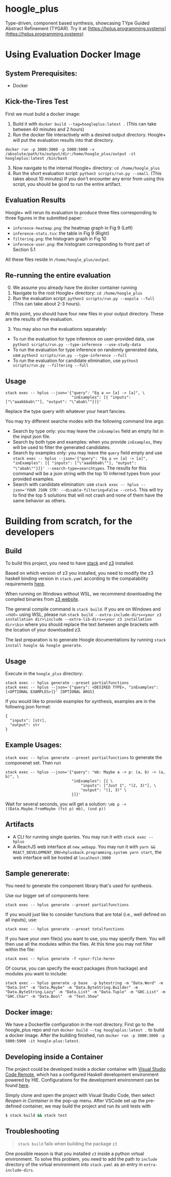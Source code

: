# hoogle_plus
Type-driven, component based synthesis, showcasing TYpe Guided Abstract Refinement (TYGAR).
Try it at [https://hplus.programming.systems](https://hplus.programming.systems)

# Using Evaluation Docker Image
## System Prerequisites:
- Docker

## Kick-the-Tires Test
First we must build a docker image:
1. Build it with `docker build --tag=hoogleplus:latest .` (This can take between 40 minutes and 2 hours)
2. Run the docker file interactively with a desired output directory.
Hoogle+ will put the evaluation results into that directory.
```
docker run -p 3000:3000 -p 5000:5000 -v /absolute/path/to/output/dir:/home/hoogle_plus/output -it hoogleplus:latest /bin/bash
```
3. Now navigate to the internal Hoogle+ directory: `cd /home/hoogle_plus`
4. Run the short evaluation script: `python3 scripts/run.py --small`. (This takes about 10 minutes)
If you don't encounter any error from using this script, you should be good to run the entire artifact.

## Evaluation Results
Hoogle+ will rerun its evaluation to produce three files corresponding to three
figures in the submitted paper:
- `inference-heatmap.png`: the heatmap graph in Fig 9 (Left)
- `inference-stats.tsv`: the table in Fig 9 (Right)
- `filtering.png`: the histogram graph in Fig 10
- `inference-user.png`: the histogram corresponding to front part of Section 5.1

All these files reside in `/home/hoogle_plus/output`.

## Re-running the entire evaluation
0. We assume you already have the docker container running
1. Navigate to the root Hoogle+ directory: `cd /home/hoogle_plus`
2. Run the evaluation script: `python3 scripts/run.py --oopsla --full` (This can take about 2-3 hours).

At this point, you should have four new files in your output directory. 
These are the results of the evaluation.

3. You may also run the evaluations separately:
- To run the evaluation for type inference on user-provided data, use `python3 scripts/run.py --type-inference --use-study-data`
- To run the evaluation for type inference on randomly generated data, use `python3 scripts/run.py --type-inference --full`
- To run the evaluation for candidate elimination, use `python3 scripts/run.py --filtering --full`

## Usage
```
stack exec -- hplus --json='{"query": "Eq a => [a] -> [a]", \
                             "inExamples": [{ "inputs": ["\"aaabbbab\""], "output": "\"abab\""}]}'
```
Replace the type query with whatever your heart fancies.

You may try different searche modes with the following command line args:
- Search by type only: you may leave the `inExamples` field an empty list in the input json file.
- Search by both type and examples: when you provide `inExamples`, they will be used to filter the generated candidates.
- Search by examples only: you may leave the `query` field empty and use `stack exec -- hplus --json='{"query": "Eq a => [a] -> [a]", "inExamples": [{ "inputs": ["\"aaabbbab\""], "output": "\"abab\""}]}' --search-type=searchtypes`. The results for this command will be a json string with the top 10 inferred types from your provided examples.
- Search with candidate elimination: use `stack exec -- hplus --json='YOUR JSON STR' --disable-filtering=False --cnt=5`. This will try to find the top 5 solutions that will not crash and none of them have the same behavior as others.

# Building from scratch, for the developers

## Build

<!-- ### prerequisites -->
<!-- 
```
sudo apt install -y libgirepository1.0-dev libglib2.0-dev
``` -->

To build this project, you need to have [stack](https://docs.haskellstack.org/en/stable/README/) and [z3](https://github.com/Z3Prover/) installed.

Based on which version of z3 you installed, you need to modify the z3 haskell binding version in `stack.yaml` according to the compatability requirements [here](https://github.com/IagoAbal/haskell-z3).

When running on Windows without WSL, we recommend downloading the compiled binaries from [z3 website](https://github.com/Z3Prover/z3/releases/).

The general compile command is `stack build`.
If you are on Windows and ~not~ using WSL, please run `stack build --extra-include-dirs=<your z3 installation dir>\include --extra-lib-dirs=<your z3 installation dir>\bin`
where you should replace the text between angle brackets with the location of your downloaded z3.

The last preparation is to generate Hoogle documentations by running `stack install hoogle && hoogle generate`.

## Usage
Execute in the `hoogle_plus` directory:
```
stack exec -- hplus generate --preset partialfunctions
stack exec -- hplus --json='{"query": <DESIRED TYPE>, "inExamples": [<OPTIONAL EXAMPLES>]}' [OPTIONAL ARGS]
```

If you would like to provide examples for synthesis, examples are in the
following json format:
```
{
  "inputs": [str],
  "output": str
}
```

## Example Usages:
`stack exec -- hplus generate --preset partialfunctions` to generate the componenet set.
Then run
```
stack exec -- hplus --json='{"query": "mb: Maybe a -> p: (a, b) -> (a, b)", \
                             "inExamples": [{ \
                                 "inputs": ["Just 1", "(2, 3)"], \
                                 "output": "(1, 3)" \
                             }]}'
```
Wait for several seconds, you will get a solution:
`\mb p -> ((Data.Maybe.fromMaybe (fst p) mb), (snd p))`


## Artifacts
- A CLI for running single queries. You may run it with `stack exec -- hplus`
- A ReachJS web interface at `new_webapp`. You may run it with `yarn && REACT_DEVELOPMENT_ENV=hplusback.programming.system yarn start`,
the web interface will be hosted at `localhost:3000`

## Sample genererate:
You need to generate the component library that's used for synthesis.

Use our bigger set of components here:
```
stack exec -- hplus generate --preset partialfunctions
```

If you would just like to consider functions that are total (i.e., well defined
on all inputs), use:
```
stack exec -- hplus generate --preset totalfunctions
```


If you have your own file(s) you want to use, you may specify them.
You will then use all the modules within the files. At this time you may not filter within the file:
```
stack exec -- hplus generate -f <your-file-here>
```

Of course, you can specify the exact packages (from hackage) and modules you want to include:
```
stack exec -- hplus generate -p base  -p bytestring -m "Data.Word" -m "Data.Int" -m "Data.Maybe" -m "Data.ByteString.Builder" -m "Data.ByteString.Lazy" -m "Data.List" -m "Data.Tuple" -m "GHC.List" -m "GHC.Char" -m "Data.Bool"  -m "Text.Show"
```

## Docker image:
We have a Dockerfile configuration in the root directory.
First go to the hoogle_plus repo and run `docker build --tag hoogleplus:latest .` to build a docker image.
After the building finished, run `docker run -p 3000:3000 -p 5000:5000 -it hoogle-plus:latest`.

## Developing inside a Container

The project could be developed inside a docker container with [Visual Studio Code Remote][vscode-remote],
which has a configured Haskell development environment powered by HIE.
Configurations for the development environment can be found [here](/.devcontainer).

Simply clone and open the project with Visual Studio Code, then select _Reopen in Container_ in the pop-up menu.
After VSCode set up the pre-defined container, we may build the project and run its unit tests with
```bash
$ stack build && stack test
```

[vscode-remote]: <https://code.visualstudio.com/docs/remote/containers>


## Troubleshooting

> `stack build` fails when building the package `z3`

One possible reason is that you installed `z3` inside a python virtual environment.
To solve this problem, you need to add the path to `include` directory of the virtual environment
into `stack.yaml` as an entry in `extra-include-dirs`.